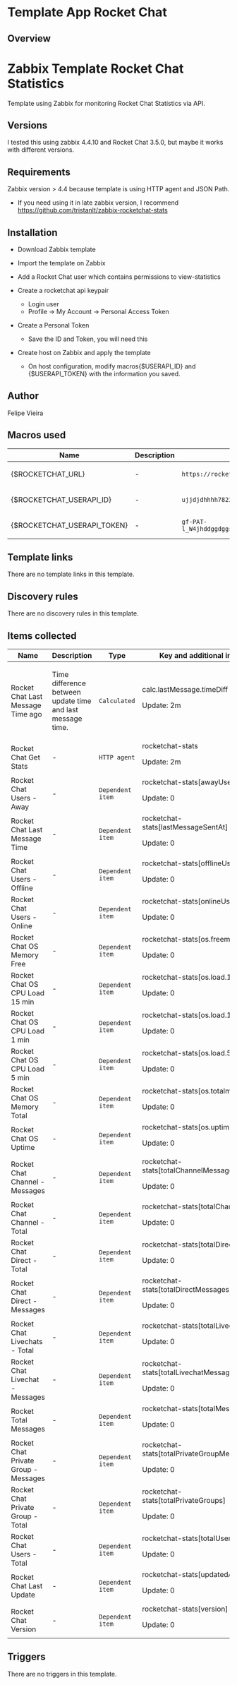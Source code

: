 # Template App Rocket Chat

## Overview

**Zabbix Template Rocket Chat Statistics**
==========================================


Template using Zabbix for monitoring Rocket Chat Statistics via API.


**Versions**
------------


I tested this using zabbix 4.4.10 and Rocket Chat 3.5.0, but maybe it works with different versions. 


**Requirements**
----------------


Zabbix version > 4.4 because template is using HTTP agent and JSON Path.


* If you need using it in late zabbix version, I recommend https://github.com/tristanlt/zabbix-rocketchat-stats


**Installation**
----------------


* Download Zabbix template
* Import the template on Zabbix
* Add a Rocket Chat user which contains permissions to view-statistics
* Create a rocketchat api keypair  

	+ Login user
	+ Profile -> My Account -> Personal Access Token
* Create a Personal Token  

	+ Save the ID and Token, you will need this
* Create host on Zabbix and apply the template  

	+ On host configuration, modify macros{$USERAPI\_ID} and {$USERAPI\_TOKEN} with the information you saved.
## Author

Felipe Vieira

## Macros used

|Name|Description|Default|Type|
|----|-----------|-------|----|
|{$ROCKETCHAT_URL}|<p>-</p>|`https://rocket_chat.fqdn/api`|Text macro|
|{$ROCKETCHAT_USERAPI_ID}|<p>-</p>|`ujjdjdhhhh7822232`|Text macro|
|{$ROCKETCHAT_USERAPI_TOKEN}|<p>-</p>|`gf-PAT-l_W4jhddggdggsshdhdhdhkkkjfbbdbddt332`|Text macro|
## Template links

There are no template links in this template.

## Discovery rules

There are no discovery rules in this template.

## Items collected

|Name|Description|Type|Key and additional info|
|----|-----------|----|----|
|Rocket Chat Last Message Time ago|<p>Time difference between update time and last message time.</p>|`Calculated`|calc.lastMessage.timeDiff<p>Update: 2m</p>|
|Rocket Chat Get Stats|<p>-</p>|`HTTP agent`|rocketchat-stats<p>Update: 2m</p>|
|Rocket Chat Users - Away|<p>-</p>|`Dependent item`|rocketchat-stats[awayUsers]<p>Update: 0</p>|
|Rocket Chat Last Message Time|<p>-</p>|`Dependent item`|rocketchat-stats[lastMessageSentAt]<p>Update: 0</p>|
|Rocket Chat Users - Offline|<p>-</p>|`Dependent item`|rocketchat-stats[offlineUsers]<p>Update: 0</p>|
|Rocket Chat Users - Online|<p>-</p>|`Dependent item`|rocketchat-stats[onlineUsers]<p>Update: 0</p>|
|Rocket Chat OS Memory Free|<p>-</p>|`Dependent item`|rocketchat-stats[os.freemem]<p>Update: 0</p>|
|Rocket Chat OS CPU Load 15 min|<p>-</p>|`Dependent item`|rocketchat-stats[os.load.15min]<p>Update: 0</p>|
|Rocket Chat OS CPU Load 1 min|<p>-</p>|`Dependent item`|rocketchat-stats[os.load.1min]<p>Update: 0</p>|
|Rocket Chat OS CPU Load 5 min|<p>-</p>|`Dependent item`|rocketchat-stats[os.load.5min]<p>Update: 0</p>|
|Rocket Chat OS Memory Total|<p>-</p>|`Dependent item`|rocketchat-stats[os.totalmem]<p>Update: 0</p>|
|Rocket Chat OS Uptime|<p>-</p>|`Dependent item`|rocketchat-stats[os.uptime]<p>Update: 0</p>|
|Rocket Chat Channel - Messages|<p>-</p>|`Dependent item`|rocketchat-stats[totalChannelMessages]<p>Update: 0</p>|
|Rocket Chat Channel - Total|<p>-</p>|`Dependent item`|rocketchat-stats[totalChannels]<p>Update: 0</p>|
|Rocket Chat Direct - Total|<p>-</p>|`Dependent item`|rocketchat-stats[totalDirect]<p>Update: 0</p>|
|Rocket Chat Direct - Messages|<p>-</p>|`Dependent item`|rocketchat-stats[totalDirectMessages]<p>Update: 0</p>|
|Rocket Chat Livechats - Total|<p>-</p>|`Dependent item`|rocketchat-stats[totalLivechat]<p>Update: 0</p>|
|Rocket Chat Livechat - Messages|<p>-</p>|`Dependent item`|rocketchat-stats[totalLivechatMessages]<p>Update: 0</p>|
|Rocket Total Messages|<p>-</p>|`Dependent item`|rocketchat-stats[totalMessages]<p>Update: 0</p>|
|Rocket Chat Private Group - Messages|<p>-</p>|`Dependent item`|rocketchat-stats[totalPrivateGroupMessages]<p>Update: 0</p>|
|Rocket Chat Private Group - Total|<p>-</p>|`Dependent item`|rocketchat-stats[totalPrivateGroups]<p>Update: 0</p>|
|Rocket Chat Users - Total|<p>-</p>|`Dependent item`|rocketchat-stats[totalUsers]<p>Update: 0</p>|
|Rocket Chat Last Update|<p>-</p>|`Dependent item`|rocketchat-stats[updatedAt]<p>Update: 0</p>|
|Rocket Chat Version|<p>-</p>|`Dependent item`|rocketchat-stats[version]<p>Update: 0</p>|
## Triggers

There are no triggers in this template.

